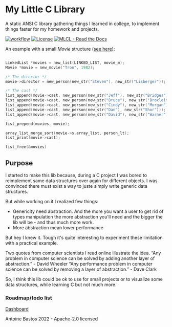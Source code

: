 
# My Little C Library
A static ANSI C library gathering things I learned in college, to implement things faster for my homework and projects.

[![workflow](https://github.com/cydaw6/MyLittleCLibrary/actions/workflows/c-cpp.yml/badge.svg)](https://github.com/cydaw6/MyLittleCLibrary/actions/workflows/c-cpp.yml)
[![License](https://img.shields.io/badge/License-GPL-blue)](#license)
[![MLCL  -  Read the Docs](https://img.shields.io/badge/MLCL_-_Doc-347deb?logo=Read+the+Docs)](https://cydaw6.github.io/MyLittleCLibrary)


An example with a small *Movie* structure ([see here](https://github.com/cydaw6/MyLittleCLibrary/blob/main/examples/ex_movies/src/Main.c)):
```c

LinkedList *movies = new_list(LINKED_LIST, movie_m);
Movie *movie = new_movie("Tron", 1982);

/* The director */
movie->director = new_person(new_str("Steven"), new_str("Lisberger"));

/* The cast */
list_append(movie->cast, new_person(new_str("Jeff"), new_str("Bridges")));
list_append(movie->cast, new_person(new_str("Bruce"), new_str("Broxleitner")));
list_append(movie->cast, new_person(new_str("Cindy"), new_str("Morgan")));
list_append(movie->cast, new_person(new_str("Dan"), new_str("Shor")));
list_append(movie->cast, new_person(new_str("David"), new_str("Warner")));

list_prepend(movies, movie);

array_list_merge_sort(movie->s.array_list, person_lt);
list_print(movie->cast);

list_free(&movies)
```

## Purpose 
I started to make this lib because, during a C project I was bored to reimplement same data structures over again
for different objects. I was convinced there must exist a way to juste simply write generic data structures.

But while working on it I realized few things:
- Genericity need abstraction. And the more you want a user to get rid of types manipulation
  the more abstraction you'll need and the bigger the lib will be - and thus much more work.
- More abstraction mean lower performance

But hey I knew it. Tough it's quite interesting to experiment these limitation with a practical example.

Two quotes from computer scientists I read online illustrate the idea.
“Any problem in computer science can be solved by adding another layer of abstraction.” - David Wheeler
“Any performance problem in computer science can be solved by removing a layer of abstraction.” - Dave Clark

So, I think this lib could be ok to use for small projects or to visualize some data structures, while learning C
but not much more.

### Roadmap/todo list
[Dashboard](https://github.com/users/cydaw6/projects/1)



Antoine Bastos 2022 - Apache-2.0 licensed